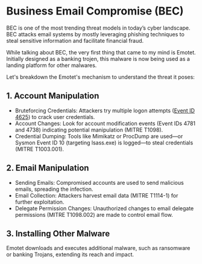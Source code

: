 # Business Email Compromise (BEC) 
BEC is one of the most trending threat models in today’s cyber landscape.
BEC attacks email systems by mostly leveraging phishing techniques to steal sensitive information and facilitate financial fraud.

While talking about BEC, the very first thing that came to my mind is Emotet.
Initially designed as a banking trojen, this malware is now being used as a landing platform for other malwares.

Let's breakdown the Emotet's mechanism to understand the threat it poses:

## 1. Account Manipulation

 - Bruteforcing Credentials: Attackers try multiple logon attempts ([Event ID 4625](https://attack.mitre.org/techniques/T1110/)) to crack user credentials.
 - Account Changes: Look for account modification events (Event IDs 4781 and 4738) indicating potential manipulation (MITRE T1098).
 - Credential Dumping: Tools like Mimikatz or ProcDump are used—or Sysmon Event ID 10 (targeting lsass.exe) is logged—to steal credentials (MITRE T1003.001).


## 2. Email Manipulation
  - Sending Emails: Compromised accounts are used to send malicious emails, spreading the infection.
  - Email Collection: Attackers harvest email data (MITRE T1114-1) for further exploitation.
  - Delegate Permission Changes: Unauthorized changes to email delegate permissions (MITRE T1098.002) are made to control email flow.


## 3. Installing Other Malware
 Emotet downloads and executes additional malware, such as ransomware or banking Trojans, extending its reach and impact.
